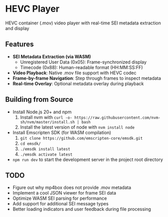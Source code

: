 # HEVC Player

HEVC container (.mov) video player with real-time SEI metadata extraction and display

## Features

- **SEI Metadata Extraction (via WASM)**
  - Unregistered User Data (0x05): Frame-synchronized display
  - Timecode (0x88): Human-readable format (HH:MM:SS:FF)
- **Video Playback**: Native .mov file support with HEVC codec
- **Frame-by-frame Navigation**: Step through frames to inspect metadata
- **Real-time Overlay**: Optional metadata overlay during playback

## Building from Source

- Install Node.js 20+ and npm
  1. Install nvm with `curl -o- https://raw.githubusercontent.com/nvm-sh/nvm/master/install.sh | bash`
  1. Install the latest version of node with `nvm install node`
- Install Emscripten SDK (for WASM compilation)
  1. `git clone https://github.com/emscripten-core/emsdk.git`
  1.  `cd emsdk/`
  1. `./emsdk install latest`
  1. `./emsdk activate latest`
- `npm run dev` to start the development server in the project root directory

## TODO

- Figure out why mp4box does not provide .mov metadata
- Implement a cool JSON viewer for frame SEI data
- Optimize WASM SEI parsing for performance
- Add support for additional SEI message types
- Better loading indicators and user feedback during file processing
